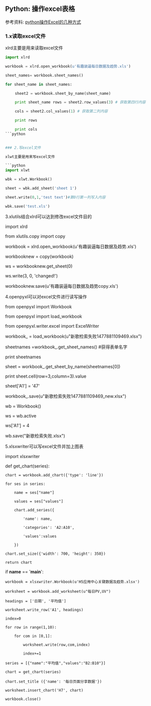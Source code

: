 ## Python: 操作excel表格

参考资料: [python操作Excel的几种方式](https://www.cnblogs.com/lingwang3/p/6416023.html)

### 1.x读取excel文件

xlrd主要是用来读取excel文件

```python
import xlrd

workbook = xlrd.open_workbook(u'有趣装逼每日数据及趋势.xls')

sheet_names= workbook.sheet_names()

for sheet_name in sheet_names:

　　 sheet2 = workbook.sheet_by_name(sheet_name)

　　 print sheet_name rows = sheet2.row_values(3) # 获取第四行内容

　　 cols = sheet2.col_values(1) # 获取第二列内容

　　 print rows

　　 print cols
```python
 

### 2.写excel文件

xlwt主要是用来写excel文件

```python
import xlwt

wbk = xlwt.Workbook()

sheet = wbk.add_sheet('sheet 1')

sheet.write(0,1,'test text')#第0行第一列写入内容

wbk.save('test.xls')
```
 

3.xlutils结合xlrd可以达到修改excel文件目的

import xlrd

from xlutils.copy import copy

workbook = xlrd.open_workbook(u'有趣装逼每日数据及趋势.xls')

workbooknew = copy(workbook)

ws = workbooknew.get_sheet(0)

ws.write(3, 0, 'changed!')

workbooknew.save(u'有趣装逼每日数据及趋势copy.xls')

 

4.openpyxl可以对excel文件进行读写操作

from openpyxl import Workbook

from openpyxl import load_workbook

from openpyxl.writer.excel import ExcelWriter 

 

workbook_ = load_workbook(u"新歌检索失败1477881109469.xlsx")

sheetnames =workbook_.get_sheet_names() #获得表单名字

print sheetnames

sheet = workbook_.get_sheet_by_name(sheetnames[0])

print sheet.cell(row=3,column=3).value

sheet['A1'] = '47' 

workbook_.save(u"新歌检索失败1477881109469_new.xlsx")  

wb = Workbook()

ws = wb.active

ws['A1'] = 4

wb.save("新歌检索失败.xlsx") 

     

5.xlsxwriter可以写excel文件并加上图表

import xlsxwriter

 

def get_chart(series):

    chart = workbook.add_chart({'type': 'line'})

    for ses in series:

        name = ses["name"]

        values = ses["values"]

        chart.add_series({ 

            'name': name,

            'categories': 'A2:A10',

            'values':values

        })  

    chart.set_size({'width': 700, 'height': 350}) 

    return chart

 

if __name__ == '__main__':

    workbook = xlsxwriter.Workbook(u'H5应用中心关键数据及趋势.xlsx') 

    worksheet = workbook.add_worksheet(u"每日PV,UV")

    headings = ['日期', '平均值']

    worksheet.write_row('A1', headings)

    index=0

    for row in range(1,10):

        for com in [0,1]:

            worksheet.write(row,com,index)

            index+=1  

    series = [{"name":"平均值","values":"B2:B10"}]

    chart = get_chart(series)

    chart.set_title ({'name': '每日页面分享数据'})  

    worksheet.insert_chart('H7', chart)

    workbook.close()
